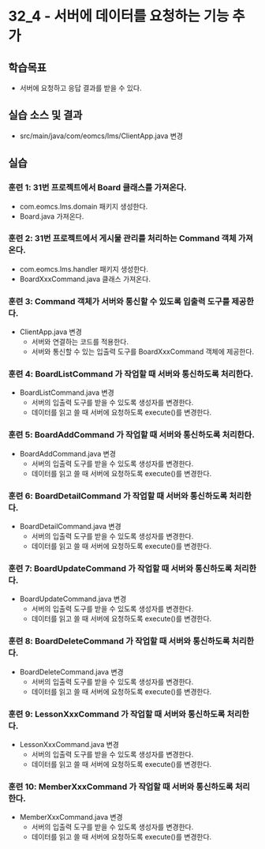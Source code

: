 # 32_4 - 서버에 데이터를 요청하는 기능 추가

## 학습목표

- 서버에 요청하고 응답 결과를 받을 수 있다.

## 실습 소스 및 결과

- src/main/java/com/eomcs/lms/ClientApp.java 변경

## 실습  

### 훈련 1: 31번 프로젝트에서 Board 클래스를 가져온다.

- com.eomcs.lms.domain 패키지 생성한다.
- Board.java 가져온다.

### 훈련 2: 31번 프로젝트에서 게시물 관리를 처리하는 Command 객체 가져온다.

- com.eomcs.lms.handler 패키지 생성한다.
- BoardXxxCommand.java 클래스 가져온다. 

### 훈련 3: Command 객체가 서버와 통신할 수 있도록 입출력 도구를 제공한다.

- ClientApp.java 변경
  - 서버와 연결하는 코드를 적용한다.
  - 서버와 통신할 수 있는 입출력 도구를 BoardXxxCommand 객체에 제공한다.
  
### 훈련 4: BoardListCommand 가 작업할 때 서버와 통신하도록 처리한다.

- BoardListCommand.java 변경
  - 서버의 입출력 도구를 받을 수 있도록 생성자를 변경한다.
  - 데이터를 읽고 쓸 때 서버에 요청하도록 execute()를 변경한다.

### 훈련 5: BoardAddCommand 가 작업할 때 서버와 통신하도록 처리한다.

- BoardAddCommand.java 변경
  - 서버의 입출력 도구를 받을 수 있도록 생성자를 변경한다.
  - 데이터를 읽고 쓸 때 서버에 요청하도록 execute()를 변경한다.

### 훈련 6: BoardDetailCommand 가 작업할 때 서버와 통신하도록 처리한다.

- BoardDetailCommand.java 변경
  - 서버의 입출력 도구를 받을 수 있도록 생성자를 변경한다.
  - 데이터를 읽고 쓸 때 서버에 요청하도록 execute()를 변경한다.
  
### 훈련 7: BoardUpdateCommand 가 작업할 때 서버와 통신하도록 처리한다.

- BoardUpdateCommand.java 변경
  - 서버의 입출력 도구를 받을 수 있도록 생성자를 변경한다.
  - 데이터를 읽고 쓸 때 서버에 요청하도록 execute()를 변경한다.
  
### 훈련 8: BoardDeleteCommand 가 작업할 때 서버와 통신하도록 처리한다.

- BoardDeleteCommand.java 변경
  - 서버의 입출력 도구를 받을 수 있도록 생성자를 변경한다.
  - 데이터를 읽고 쓸 때 서버에 요청하도록 execute()를 변경한다.

### 훈련 9: LessonXxxCommand 가 작업할 때 서버와 통신하도록 처리한다.

- LessonXxxCommand.java 변경
  - 서버의 입출력 도구를 받을 수 있도록 생성자를 변경한다.
  - 데이터를 읽고 쓸 때 서버에 요청하도록 execute()를 변경한다.
  
### 훈련 10: MemberXxxCommand 가 작업할 때 서버와 통신하도록 처리한다.

- MemberXxxCommand.java 변경
  - 서버의 입출력 도구를 받을 수 있도록 생성자를 변경한다.
  - 데이터를 읽고 쓸 때 서버에 요청하도록 execute()를 변경한다.